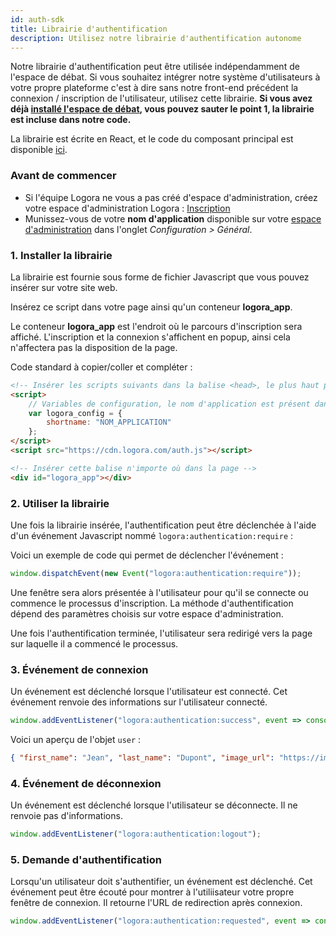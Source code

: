 ```yaml
---
id: auth-sdk
title: Librairie d'authentification
description: Utilisez notre librairie d'authentification autonome
---
```


Notre librairie d'authentification peut être utilisée indépendamment de l'espace de débat. Si vous souhaitez intégrer notre système d'utilisateurs à votre propre plateforme c'est à dire sans notre front-end précédent la connexion / inscription de l'utilisateur, utilisez cette librairie. **Si vous avez déjà [installé l'espace de débat](../../installation/javascript-sdk), vous pouvez sauter le point 1, la librairie est incluse dans notre code.**

La librairie est écrite en React, et le code du composant principal est disponible [ici](https://bit.cloud/logora/debate/auth/auth_initializer).

### Avant de commencer 

- Si l'équipe Logora ne vous a pas créé d'espace d'administration, créez votre espace d'administration Logora : [Inscription](https://logora.fr/signup)
- Munissez-vous de votre **nom d'application** disponible sur votre [espace d'administration](https://admin.logora.fr) dans l'onglet *Configuration > Général*.

### 1. Installer la librairie


La librairie est fournie sous forme de fichier Javascript que vous pouvez insérer sur votre site web.

Insérez ce script dans votre page ainsi qu'un conteneur **logora_app**. 

Le conteneur **logora_app** est l'endroit où le parcours d'inscription sera affiché. L'inscription et la connexion s'affichent en popup, ainsi cela n'affectera pas la disposition de la page.

Code standard à copier/coller et compléter : 

```html
<!-- Insérer les scripts suivants dans la balise <head>, le plus haut possible dans la page -->
<script>
    // Variables de configuration, le nom d'application est présent dans votre espace d'administration
    var logora_config = {
        shortname: "NOM_APPLICATION"
    };
</script>
<script src="https://cdn.logora.com/auth.js"></script>
```

```html
<!-- Insérer cette balise n'importe où dans la page -->
<div id="logora_app"></div>
```

### 2. Utiliser la librairie

Une fois la librairie insérée, l'authentification peut être déclenchée à l'aide d'un événement Javascript nommé `logora:authentication:require` :

Voici un exemple de code qui permet de déclencher l'événement :

```js
window.dispatchEvent(new Event("logora:authentication:require"));
```

Une fenêtre sera alors présentée à l'utilisateur pour qu'il se connecte ou commence le processus d'inscription. La méthode d'authentification dépend des paramètres choisis sur votre espace d'administration.

Une fois l'authentification terminée, l'utilisateur sera redirigé vers la page sur laquelle il a commencé le processus.

### 3. Événement de connexion

Un événement est déclenché lorsque l'utilisateur est connecté. Cet événement renvoie des informations sur l'utilisateur connecté.

```js
window.addEventListener("logora:authentication:success", event => console.log(event.detail.user));
```

Voici un aperçu de l'objet `user` :

```json
{ "first_name": "Jean", "last_name": "Dupont", "image_url": "https://image.com/my-image", "points": 100 }
```

### 4. Événement de déconnexion

Un événement est déclenché lorsque l'utilisateur se déconnecte. Il ne renvoie pas d'informations.

```js
window.addEventListener("logora:authentication:logout");
```

### 5. Demande d'authentification

Lorsqu'un utilisateur doit s'authentifier, un événement est déclenché. Cet événement peut être écouté pour montrer à l'utiliisateur votre propre fenêtre de connexion.
Il retourne l'URL de redirection après connexion.

```js
window.addEventListener("logora:authentication:requested", event => console.log(event.detail.redirectUrl));
```
